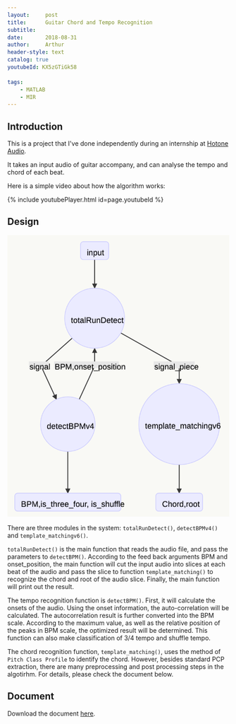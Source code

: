 ```yaml
---
layout:     post
title:      Guitar Chord and Tempo Recognition
subtitle:   
date:       2018-08-31
author:     Arthur
header-style: text
catalog: true
youtubeId: KX5zGTiGk58

tags:
    - MATLAB
    - MIR
---
```


## Introduction

This is a project that I've done independently during an internship at [Hotone Audio](http://www.hotoneaudio.com/index.html). 

It takes an input audio of guitar accompany, and can analyse the tempo and chord of each beat.

Here is a simple video about how the algorithm works:

{% include youtubePlayer.html id=page.youtubeId %}

## Design

![](/img/in-post/post-chord-system.png)

There are three modules in the system: `totalRunDetect()`, `detectBPMv4()` and `template_matchingv6()`.

`totalRunDetect()` is the main function that reads the audio file, and pass the parameters to `detectBPM()`. According to the feed back arguments BPM and onset_position, the main function will cut the input audio into slices at each beat of the audio and pass the slice to function `template_matching()` to recognize the chord and root of the audio slice. Finally, the main function will print out the result.

The tempo recognition function is `detectBPM()`. First, it will calculate the onsets of the audio. Using the onset information, the auto-correlation will be calculated. The autocorrelation result is further converted into the BPM scale. According to the maximum value, as well as the relative position of the peaks in BPM scale, the optimized result will be determined. This function can also make classification of 3/4 tempo and shuffle tempo.

The chord recognition function, `template_matching()`, uses the method of `Pitch Class Profile` to identify the chord. However, besides standard PCP extraction, there are many preprocessing and post processing steps in the algotirhm. For details, please check the document below.


## Document

Download the document [here](https://drive.google.com/open?id=1h7Q0KDRquEA_pHPDEsjpWz-8o6xt6Zkm).